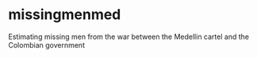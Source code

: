 # missingmenmed
Estimating missing men from the war between the Medellin cartel and the Colombian government
